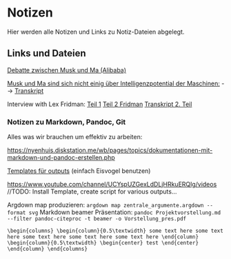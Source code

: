 # Notizen
Hier werden alle Notizen und Links zu Notiz-Dateien abgelegt.

## Links und Dateien

[Debatte zwischen Musk und Ma (Alibaba)](https://www.youtube.com/watch?v=f3lUEnMaiAU)

[Musk und Ma sind sich nicht einig über Intelligenzpotential der Maschinen:](https://www.youtube.com/watch?v=fS_TfL7rrHI)
--> [Transkript](https://news.theceomagazine.com/business/entrepreneurship/jack-ma-elon-musk-artificial-intelligence/)

Interview with Lex Fridman:
[Teil 1](https://www.youtube.com/watch?v=dEv99vxKjVI&list=PLrAXtmErZgOdP_8GztsuKi9nrraNbKKp4)
[Teil 2 Fridman](https://www.youtube.com/watch?v=smK9dgdTl40)
[Transkript 2. Teil](https://lexfridman.com/wordpress/wp-content/uploads/2019/11/elon_musk_lex_fridman_2_transcript.pdf)

### Notizen zu Markdown, Pandoc, Git
Alles was wir brauchen um effektiv zu arbeiten:

<https://nyenhuis.diskstation.me/wb/pages/topics/dokumentationen-mit-markdown-und-pandoc-erstellen.php>


[Templates für outputs](https://github.com/jgm/pandoc/wiki/User-contributed-templates) (einfach Eisvogel benutzen)

<https://www.youtube.com/channel/UCYspUZGexLdDLjHRkuERQlg/videos>
//TODO: Install Template, create script for various outputs...

Argdown map produzieren: `argdown map zentrale_argumente.argdown --format svg`
Markdown beamer Präsentation: `pandoc Projektvorstellung.md --filter pandoc-citeproc -t beamer -o Vorstellung_pres.pdf`

``\begin{columns}
\begin{column}{0.5\textwidth}
   some text here some text here some text here some text here some text here
\end{column}
\begin{column}{0.5\textwidth}
    \begin{center}
    test
     \end{center}
\end{column}
\end{columns} ``